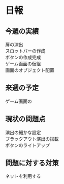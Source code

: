 # 日報
## 今週の実績<br>
扉の演出<br>
スロットバーの作成<br>
ボタンの作成完成<br>
ゲーム画面の仮組<br>
画面のオブジェクト配置<br>


## 来週の予定<br>
ゲーム画面の<br>

## 現状の問題点<br>
演出の細かな設定<br>
ブラックアウト演出の搭載<br>
ボタンのライトアップ<br>


## 問題に対する対策<br>
ネットを利用する<br>
